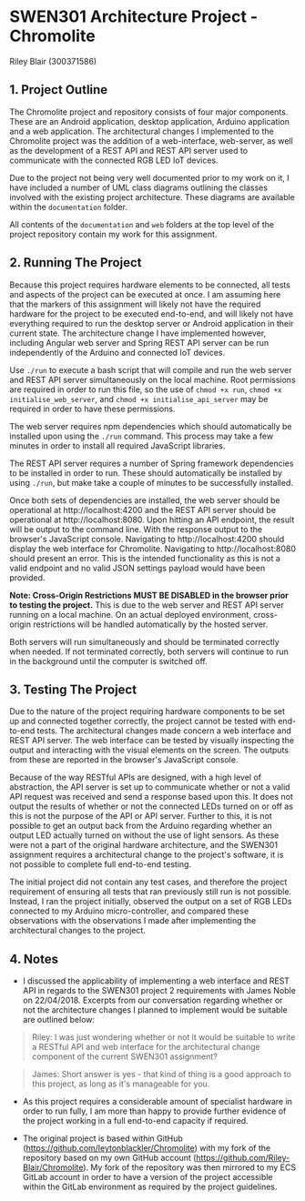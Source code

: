# SWEN301 Architecture Project - Chromolite
Riley Blair (300371586)

## 1. Project Outline

The Chromolite project and repository consists of four major components. These are an Android application, desktop application, Arduino application and a web application. The architectural changes I implemented to the Chromolite project was the addition of a web-interface, web-server, as well as the development of a REST API and REST API server used to communicate with the connected RGB LED IoT devices.

Due to the project not being very well documented prior to my work on it, I have included a number of UML class diagrams outlining the classes involved with the existing project architecture. These diagrams are available within the `documentation` folder.

All contents of the `documentation` and `web` folders at the top level of the project repository contain my work for this assignment.

## 2. Running The Project

Because this project requires hardware elements to be connected, all tests and aspects of the project can be executed at once. I am assuming here that the markers of this assignment will likely not have the required hardware for the project to be executed end-to-end, and will likely not have everything required to run the desktop server or Android application in their current state. The architecture change I have implemented however, including Angular web server and Spring REST API server can be run independently of the Arduino and connected IoT devices.

Use `./run` to execute a bash script that will compile and run the web server and REST API server simultaneously on the local machine. Root permissions are required in order to run this file, so the use of `chmod +x run`, `chmod +x initialise_web_server`, and `chmod +x initialise_api_server` may be required in order to have these permissions.

The web server requires npm dependencies which should automatically be installed upon using the `./run` command. This process may take a few minutes in order to install all required JavaScript libraries.

The REST API server requires a number of Spring framework dependencies to be installed in order to run. These should automatically be installed by using `./run`, but make take a couple of minutes to be successfully installed.

Once both sets of dependencies are installed, the web server should be operational at http://localhost:4200 and the REST API server should be operational at http://localhost:8080. Upon hitting an API endpoint, the result will be output to the command line. With the response output to the browser's JavaScript console. Navigating to http://localhost:4200 should display the web interface for Chromolite. Navigating to http://localhost:8080 should present an error. This is the intended functionality as this is not a valid endpoint and no valid JSON settings payload would have been provided.

**Note: Cross-Origin Restrictions MUST BE DISABLED in the browser prior to testing the project.** This is due to the web server and REST API server running on a local machine. On an actual deployed environment, cross-origin restrictions will be handled automatically by the hosted server.

Both servers will run simultaneously and should be terminated correctly when needed. If not terminated correctly, both servers will continue to run in the background until the computer is switched off.

## 3. Testing The Project

Due to the nature of the project requiring hardware components to be set up and connected together correctly, the project cannot be tested with end-to-end tests. The architectural changes made concern a web interface and REST API server. The web interface can be tested by visually inspecting the output and interacting with the visual elements on the screen. The outputs from these are reported in the browser's JavaScript console.

Because of the way RESTful APIs are designed, with a high level of abstraction, the API server is set up to communicate whether or not a valid API request was received and send a response based upon this. It does not output the results of whether or not the connected LEDs turned on or off as this is not the purpose of the API or API server. Further to this, it is not possible to get an output back from the Arduino regarding whether an output LED actually turned on without the use of light sensors. As these were not a part of the original hardware architecture, and the SWEN301 assignment requires a architectural change to the project's software, it is not possible to complete full end-to-end testing.

The initial project did not contain any test cases, and therefore the project requirement of ensuring all tests that ran previously still run is not possible. Instead, I ran the project initially, observed the output on a set of RGB LEDs connected to my Arduino micro-controller, and compared these observations with the observations I made after implementing the architectural changes to the project.

## 4. Notes

* I discussed the applicability of implementing a web interface and REST API in regards to the SWEN301 project 2 requirements with James Noble on 22/04/2018. Excerpts from our conversation regarding whether or not the architecture changes I planned to implement would be suitable are outlined below:

> Riley: I was just wondering whether or not it would be suitable to write a RESTful API and web interface for the architectural change component of the current SWEN301 assignment?

> James: Short answer is yes - that kind of thing is a good approach to this project, as long as it's manageable for you.

* As this project requires a considerable amount of specialist hardware in order to run fully, I am more than happy to provide further evidence of the project working in a full end-to-end capacity if required.

* The original project is based within GitHub (https://github.com/leytonblackler/Chromolite) with my fork of the repository based on my own GitHub account (https://github.com/Riley-Blair/Chromolite). My fork of the repository was then mirrored to my ECS GitLab account in order to have a version of the project accessible within the GitLab environment as required by the project guidelines.
